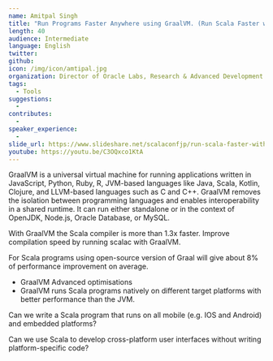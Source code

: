 ```yaml
---
name: Amitpal Singh
title: "Run Programs Faster Anywhere using GraalVM. (Run Scala Faster with GraalVM on any Platform)"
length: 40
audience: Intermediate
language: English
twitter:
github:
icon: /img/icon/amtipal.jpg
organization: Director of Oracle Labs, Research & Advanced Development @ Asia-Pacific & Japan
tags:
  - Tools
suggestions:
  -
contributes:
  -
speaker_experience:
  -
slide_url: https://www.slideshare.net/scalaconfjp/run-scala-faster-with-graalvm-on-any-platform-graalvmscala-by-amitpal-singh
youtube: https://youtu.be/C3OQxco1KtA
---
```

GraalVM is a universal virtual machine for running applications written in JavaScript, Python, Ruby, R, JVM-based languages like Java, Scala, Kotlin, Clojure, and LLVM-based languages such as C and C++. GraalVM removes the isolation between programming languages and enables interoperability in a shared runtime. It can run either standalone or in the context of OpenJDK, Node.js, Oracle Database, or MySQL.

With GraalVM the Scala compiler is more than 1.3x faster. Improve compilation speed by running scalac with GraalVM.

For Scala programs using open-source version of Graal will give about 8% of performance improvement on average.

- GraalVM Advanced optimisations
- GraalVM runs Scala programs natively on different target platforms with better performance than the JVM.

Can we write a Scala program that runs on all mobile (e.g. IOS and Android) and embedded platforms?

Can we use Scala to develop cross-platform user interfaces without writing platform-specific code?

